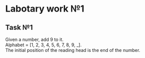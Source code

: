 # Labotary work №1
## Task №1

Given a number, add 9 to it. \
Alphabet = [1, 2, 3, 4, 5, 6, 7, 8, 9, _]. \
The initial position of the reading head is the end of the number.


